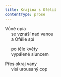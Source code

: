 ```yaml
---
title: Krajina s Ofélií
contentType: prose
---
```


Vůně opia  
     se vznáší nad vanou  
     a Ofélie spí

     po těle květy  
     vypálené sluncem

  

Přes okraj vany  
     visí urousaný cop
